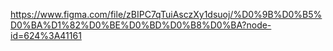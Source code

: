 https://www.figma.com/file/zBIPC7qTuiAsczXy1dsuoj/%D0%9B%D0%B5%D0%BA%D1%82%D0%BE%D0%BD%D0%B8%D0%BA?node-id=624%3A41161
